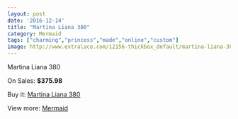 ```yaml
---
layout: post
date: '2016-12-14'
title: "Martina Liana 380"
category: Mermaid
tags: ["charming","princess","made","online","custom"]
image: http://www.extralace.com/12156-thickbox_default/martina-liana-380.jpg
---
```

Martina Liana 380

On Sales: **$375.98**
<a href="https://www.extralace.com/mermaid/5707-martina-liana-380.html"><amp-img layout="responsive" width="600" height="600" src="//www.extralace.com/12156-thickbox_default/martina-liana-380.jpg" alt="Martina Liana 380 0" /></a>
<a href="https://www.extralace.com/mermaid/5707-martina-liana-380.html"><amp-img layout="responsive" width="600" height="600" src="//www.extralace.com/12157-thickbox_default/martina-liana-380.jpg" alt="Martina Liana 380 1" /></a>

Buy it: [Martina Liana 380](https://www.extralace.com/mermaid/5707-martina-liana-380.html "Martina Liana 380")

View more: [Mermaid](https://www.extralace.com/5-mermaid "Mermaid")
